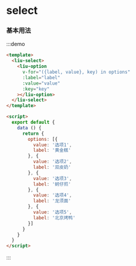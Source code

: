 <script>
  export default {
    data () {
      return {
        options: [{
          value: '选项1',
          label: '黄金糕'
        }, {
          value: '选项2',
          label: '双皮奶'
        }, {
          value: '选项3',
          label: '蚵仔煎'
        }, {
          value: '选项4',
          label: '龙须面'
        }, {
          value: '选项5',
          label: '北京烤鸭'
        }]
      }
    }
  }
</script>

# select

### 基本用法

:::demo
```html
<template>
  <liu-select>
    <liu-option
      v-for="({label, value}, key) in options"
      :label="label"
      :value="value"
      :key="key"
    ></liu-option>
  </liu-select>
</template>

<script>
  export default {
    data () {
      return {
        options: [{
          value: '选项1',
          label: '黄金糕'
        }, {
          value: '选项2',
          label: '双皮奶'
        }, {
          value: '选项3',
          label: '蚵仔煎'
        }, {
          value: '选项4',
          label: '龙须面'
        }, {
          value: '选项5',
          label: '北京烤鸭'
        }]
      }
    }
  }
</script>
```
:::
